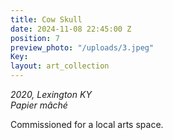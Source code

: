 ```yaml
---
title: Cow Skull
date: 2024-11-08 22:45:00 Z
position: 7
preview_photo: "/uploads/3.jpeg"
Key: 
layout: art_collection
---
```


*2020, Lexington KY* <br>
*Papier mâché* <br>

Commissioned for a local arts space. 